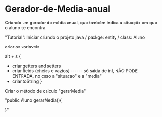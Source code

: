 # Gerador-de-Media-anual
Criando um gerador de média anual, que também indica a situação em que o aluno se encontra.

"Tutorial":
Iniciar criando o projeto java / packge: entity / class: Aluno

criar as variaveis

alt + s {
- criar getters and setters 
- criar fields (cheios e vazios) ------ só saida de inf, NÃO PODE ENTRADA, no caso a "situacao" e a "media"
- criar toString
}

Criar o método de calculo "gerarMedia"

"public Aluno gerarMedia(){

}"
